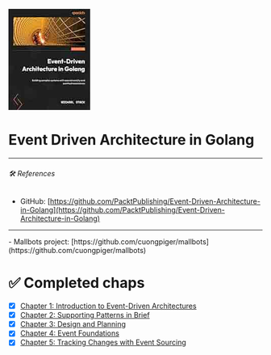 ![](./assets/cover.png)
# Event Driven Architecture in Golang

<hr>

###### 🛠️ *References*
- GitHub: [https://github.com/PacktPublishing/Event-Driven-Architecture-in-Golang](https://github.com/PacktPublishing/Event-Driven-Architecture-in-Golang)
<hr>
- Mallbots project: [https://github.com/cuongpiger/mallbots](https://github.com/cuongpiger/mallbots)

# ✅ Completed chaps
- [x] [Chapter 1: Introduction to Event-Driven Architectures](./chap01/README.md)
- [x] [Chapter 2: Supporting Patterns in Brief](./chap02/README.md)
- [x] [Chapter 3: Design and Planning](./chap03/README.md)
- [x] [Chapter 4: Event Foundations](./chap04/README.md)
- [x] [Chapter 5: Tracking Changes with Event Sourcing](./chap05/README.md)
